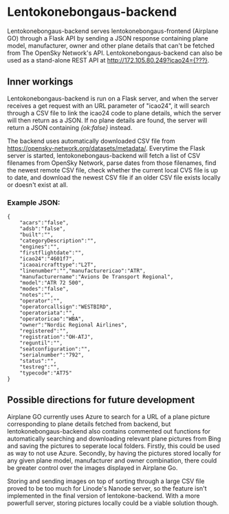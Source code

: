 # Lentokonebongaus-backend


Lentokonebongaus-backend serves lentokonebongaus-frontend (Airplane GO) through a Flask API by sending a JSON response containing plane model, manufacturer, owner and other plane details that can't be fetched from The OpenSky Network's API. Lentokonebongaus-backend can also be used as a stand-alone REST API at http://172.105.80.249?icao24={???}.

## Inner workings
Lentokonebongaus-backend is run on a Flask server, and when the server receives a get request with an URL parameter of "icao24", it will search through a CSV file to link the icao24 code to plane details, which the server will then return as a JSON. If no plane details are found, the server will return a JSON containing *{ok:false}* instead.

The backend uses automatically downloaded CSV file from https://opensky-network.org/datasets/metadata/. Everytime the Flask server is started, lentokonebongaus-backend will fetch a list of CSV filenames from OpenSky Network, parse dates from those filenames, find the newest remote CSV file, check whether the current local CVS file is up to date, and download the newest CSV file if an older CSV file exists locally or doesn't exist at all.

### Example JSON:
```
{
    "acars":"false",
    "adsb":"false",
    "built":"",
    "categoryDescription":"",
    "engines":"",
    "firstflightdate":"",
    "icao24":"4601f7",
    "icaoaircrafttype":"L2T",
    "linenumber":"","manufacturericao":"ATR",
    "manufacturername":"Avions De Transport Regional",
    "model":"ATR 72 500",
    "modes":"false",
    "notes":"",
    "operator":"",
    "operatorcallsign":"WESTBIRD",
    "operatoriata":"",
    "operatoricao":"WBA",
    "owner":"Nordic Regional Airlines",
    "registered":"",
    "registration":"OH-ATJ",
    "reguntil":"",
    "seatconfiguration":"",
    "serialnumber":"792",
    "status":"",
    "testreg":"",
    "typecode":"AT75"
}
```
##  Possible directions for future development

Airplane GO currently uses Azure to search for a URL of a plane picture corresponding to plane details fetched from backend, but lentokonebongaus-backend also contains commented out functions for automatically searching and downloading relevant plane pictures from Bing and saving the pictures to seperate local folders. Firstly, this could be used as way to not use Azure. Secondly, by having the pictures stored locally for any given plane model, manufacturer and owner combination, there could be greater control over the images displayed in Airplane Go.

Storing and sending images on top of sorting through a large CSV file proved to be too much for Linode's Nanode server, so the feature isn't implemented in the final version of lentokone-backend. With a more powerfull server, storing pictures locally could be a viable solution though.

